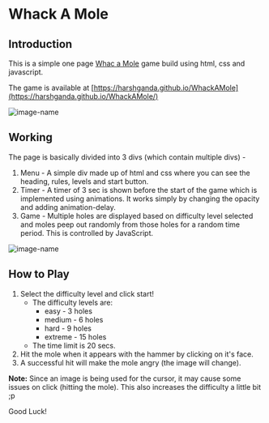 # Whack A Mole

## Introduction

This is a simple one page [Whac a Mole](https://en.wikipedia.org/wiki/Whac-A-Mole) game build using html, css and javascript.

The game is available at [https://harshganda.github.io/WhackAMole](https://harshganda.github.io/WhackAMole/)

![image-name](link)

## Working

The page is basically divided into 3 divs (which contain multiple divs) - 

1. Menu - A simple div made up of html and css where you can see the heading, rules, levels and start button.
2. Timer - A timer of 3 sec is shown before the start of the game which is implemented using animations. It works simply by changing the opacity and adding animation-delay.
3. Game - Multiple holes are displayed based on difficulty level selected and moles peep out randomly from those holes for a random time period. This is controlled by JavaScript.

![image-name](link)

## How to Play

1. Select the difficulty level and click start!
   - The difficulty levels are:
      - easy - 3 holes
      - medium - 6 holes
      - hard - 9 holes
      - extreme - 15 holes
   - The time limit is 20 secs.
2. Hit the mole when it appears with the hammer by clicking on it's face.
3. A successful hit will make the mole angry (the image will change).

**Note:** Since an image is being used for the cursor, it may cause some issues on click (hitting the mole). This also increases the difficulty a little bit ;p

Good Luck! 

